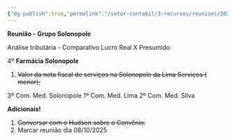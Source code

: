 ```yaml
---
{"dg-publish":true,"permalink":"/setor-contabil/3-recursos/reunioes/202507161300-reuniao-grupo-solonopole/","dgPassFrontmatter":true,"created":"2025-07-16T11:05:31.766-03:00","updated":"2025-07-17T15:05:32.085-03:00"}
---
```


**Reunião - Grupo Solonopole**

Análise tributária - Comparativo Lucro Real X Presumido

4º **Farmácia Solonopole**

1) ~~Valor da nota fiscal de serviços na Solonopole da Lima Serviços ( menor);~~

3º Com. Med. Solonopole
1º Com. Med. Lima
2º Com. Med. Silva

**Adicionais!**

1) ~~Conversar com o Hudson sobre o Convênio.~~
2) Marcar reunião dia 08/10/2025



